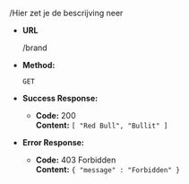 /Hier zet je de bescrijving neer
  
* **URL**

  /brand

* **Method:**
 
  `GET`

* **Success Response:**

  * **Code:** 200 <br />
    **Content:** `
    [
      "Red Bull",
      "Bullit"
    ]
    `
 
* **Error Response:**

  * **Code:** 403 Forbidden <br />
    **Content:** `{ "message" : "Forbidden" }`
